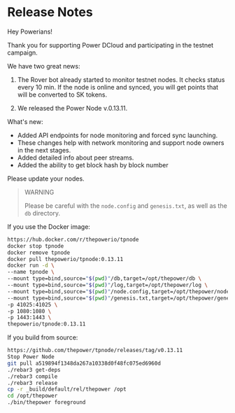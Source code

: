 # Release Notes

Hey Powerians!

Thank you for supporting Power DCloud and participating in the testnet campaign.

We have two great news:

1. The Rover bot already started to monitor testnet nodes. It checks status every 10 min. If the node is online and synced, you will get points that will be converted to SK tokens.

2. We released the Power Node v.0.13.11.

What's new:
   - Added API endpoints for node monitoring and forced sync launching.
   - These changes help with network monitoring and support node owners in the next stages.
   - Added detailed info about peer streams.
   - Added the ability to get block hash by block number

Please update your nodes.

> WARNING
> 
> Please be careful with the `node.config` and `genesis.txt`, as well as the `db` directory.


If you use the Docker image:

```bash
https://hub.docker.com/r/thepowerio/tpnode
docker stop tpnode
docker remove tpnode
docker pull thepowerio/tpnode:0.13.11
docker run -d \
--name tpnode \
--mount type=bind,source="$(pwd)"/db,target=/opt/thepower/db \
--mount type=bind,source="$(pwd)"/log,target=/opt/thepower/log \
--mount type=bind,source="$(pwd)"/node.config,target=/opt/thepower/node.config \
--mount type=bind,source="$(pwd)"/genesis.txt,target=/opt/thepower/genesis.txt \
-p 41025:41025 \
-p 1080:1080 \
-p 1443:1443 \
thepowerio/tpnode:0.13.11
```

If you build from source:

```bash
https://github.com/thepower/tpnode/releases/tag/v0.13.11
Stop Power Node
git pull a519894f1348da267a10338d0f48fc075ed6960d
./rebar3 get-deps
./rebar3 compile
./rebar3 release
cp -r _build/default/rel/thepower /opt
cd /opt/thepower
./bin/thepower foreground
```